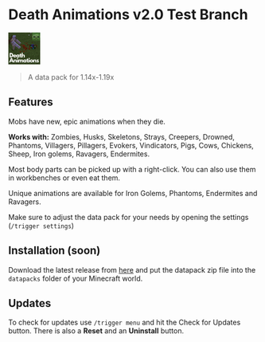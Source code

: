 # Death Animations v2.0 Test Branch

![icon](pack.png)
> A data pack for 1.14x-1.19x

## Features

Mobs have new, epic animations when they die.

**Works with:**
Zombies, Husks, Skeletons, Strays, Creepers, Drowned, Phantoms, Villagers, Pillagers, Evokers, Vindicators, Pigs, Cows, Chickens, Sheep, Iron golems, Ravagers, Endermites.

Most body parts can be picked up with a right-click.
You can also use them in workbenches or even eat them.

Unique animations are available for Iron Golems, Phantoms, Endermites and Ravagers.

Make sure to adjust the data pack for your needs by opening the settings (`/trigger settings`)


## Installation (soon)

Download the latest release from [here](https://github.com/Tschipcraft/deathanimations/releases/latest) and put the datapack zip file into the `datapacks` folder of your Minecraft world.


## Updates

To check for updates use `/trigger menu` and hit the Check for Updates button. There is also a **Reset** and an **Uninstall** button.
